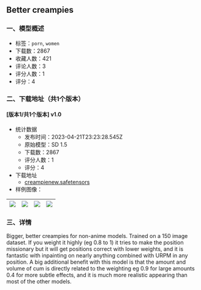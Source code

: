 ## Better creampies
### 一、模型概述

- 标签：`porn`, `women`
- 下载数：2867
- 收藏人数：421
- 评论人数：3
- 评分人数：1
- 评分：4

### 二、下载地址（共1个版本）

#### [版本1/共1个版本] v1.0

- 统计数据
  - 发布时间：2023-04-21T23:23:28.545Z
  - 原始模型：SD 1.5
  - 下载数：2867
  - 评分人数：1
  - 评分：4
- 下载地址
  - [creampienew.safetensors](https://civitai.com/api/download/models/51897)
- 样例图像：

| <img src="https://image.civitai.com/xG1nkqKTMzGDvpLrqFT7WA/18caf164-4d8c-490a-eec7-eb3b06edaa00/width=450/562132.jpeg" /> | <img src="https://image.civitai.com/xG1nkqKTMzGDvpLrqFT7WA/e74b077b-3f8d-4f5e-cca9-5807dbc4be00/width=450/559185.jpeg" /> | <img src="https://image.civitai.com/xG1nkqKTMzGDvpLrqFT7WA/0f278524-1384-4e2f-c76e-13b2ff18fc00/width=450/559187.jpeg" /> | <img src="https://image.civitai.com/xG1nkqKTMzGDvpLrqFT7WA/1205b99a-e492-486a-00a7-858f7bbdee00/width=450/559186.jpeg" /> |
| ---- | ---- | ---- | ---- |


### 三、详情
<p>Bigger, better creampies for non-anime models. Trained on a 150 image dataset.  If you weight it highly (eg 0.8 to 1) it tries to make the position missionary but it will get positions correct with lower weights, and it is fantastic with inpainting on nearly anything combined with URPM in any position.  A big additional benefit with this model is that the amount and volume of cum is directly related to the weighting eg 0.9 for large amounts 0.4 for more subtle effects, and it is much more realistic appearing than most of the other models.</p>